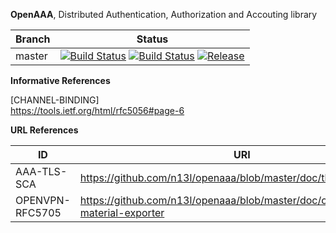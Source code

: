 **OpenAAA**, Distributed Authentication, Authorization and Accouting library

|Branch      |Status   |
|------------|---------|
|master      | [![Build Status](https://travis-ci.org/n13l/openaaa.png?branch=master)](https://travis-ci.org/n13l/openaaa) [![Build Status](https://snap-ci.com/n13l/openaaa/branch/master/build_image)](https://snap-ci.com/n13l/openaaa/branch/master) [![Release](https://img.shields.io/github/release/openaaa/openaaa.svg)](https://github.com/n13l/openaaa/releases/latest) |

**Informative References**

   [CHANNEL-BINDING]               
   https://tools.ietf.org/html/rfc5056#page-6


**URL References**

| ID              | URI                                                       |
|-----------------|-----------------------------------------------------------|
| AAA-TLS-SCA     | https://github.com/n13l/openaaa/blob/master/doc/tls-sca   |
| OPENVPN-RFC5705 | https://github.com/n13l/openaaa/blob/master/doc/openvpn/keying-material-exporter |

